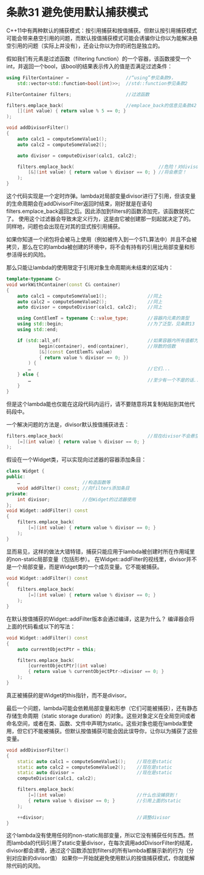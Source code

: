 # 条款31 避免使用默认捕获模式

C++11中有两种默认的捕获模式：按引用捕获和按值捕获。但默认按引用捕获模式可能会带来悬空引用的问题，而默认按值捕获模式可能会诱骗你让你以为能解决悬空引用的问题（实际上并没有），还会让你以为你的闭包是独立的。

假如我们有元素是过滤函数（filtering function）的一个容器，该函数接受一个int，并返回一个bool，该bool的结果表示传入的值是否满足过滤条件：

```cpp
using FilterContainer =                     //“using”参见条款9，
    std::vector<std::function<bool(int)>>;  //std::function参见条款2

FilterContainer filters;                    //过滤函数

filters.emplace_back(                       //emplace_back的信息见条款42
    [](int value) { return value % 5 == 0; }
);

void addDivisorFilter()
{
    auto calc1 = computeSomeValue1();
    auto calc2 = computeSomeValue2();

    auto divisor = computeDivisor(calc1, calc2);

    filters.emplace_back(                               //危险！对divisor的引用
        [&](int value) { return value % divisor == 0; } //将会悬空！
    );
}
```

这个代码实现是一个定时炸弹。lambda对局部变量divisor进行了引用，但该变量的生命周期会在addDivisorFilter返回时结束，刚好就是在语句filters.emplace_back返回之后。因此添加到filters的函数添加完，该函数就死亡了。
使用这个过滤器会导致未定义行为，这是由它被创建那一刻起就决定了的。
同样地，问题也会出现在对其的显式按引用捕获。

如果你知道一个闭包将会被马上使用（例如被传入到一个STL算法中）并且不会被拷贝，那么在它的lambda被创建的环境中，将不会有持有的引用比局部变量和形参活得长的风险。

那么只能让lambda的使用限定于引用对象生命周期尚未结束的区域内：

```cpp
template<typename C>
void workWithContainer(const C& container)
{
    auto calc1 = computeSomeValue1();               //同上
    auto calc2 = computeSomeValue2();               //同上
    auto divisor = computeDivisor(calc1, calc2);    //同上

    using ContElemT = typename C::value_type;       //容器内元素的类型
    using std::begin;                               //为了泛型，见条款13
    using std::end;

    if (std::all_of(                                //如果容器内所有值都为
            begin(container), end(container),       //除数的倍数
            [&](const ContElemT& value)
            { return value % divisor == 0; })
        ) {
        …                                           //它们...
    } else {
        …                                           //至少有一个不是的话...
    }
}
```

但是这个lambda能也仅能在这段代码内运行，请不要随意将其复制粘贴到其他代码段中。

一个解决问题的方法是，divisor默认按值捕获进去：

```cpp
filters.emplace_back(                               //现在divisor不会悬空了
    [=](int value) { return value % divisor == 0; }
);
```

假设在一个Widget类，可以实现向过滤器的容器添加条目：

```cpp
class Widget {
public:
    …                       //构造函数等
    void addFilter() const; //向filters添加条目
private:
    int divisor;            //在Widget的过滤器使用
};
void Widget::addFilter() const
{
    filters.emplace_back(
        [=](int value) { return value % divisor == 0; }
    );
}
```

显而易见，这样的做法大错特错，捕获只能应用于lambda被创建时所在作用域里的non-static局部变量（包括形参）。
在Widget::addFilter的视线里，divisor并不是一个局部变量，而是Widget类的一个成员变量。它不能被捕获。

```cpp
void Widget::addFilter() const
{
    filters.emplace_back(
        [=](int value) { return value % divisor == 0; }
    );
}
```

在默认按值捕获的Widget::addFilter版本会通过编译，这是为什么？
编译器会将上面的代码看成以下的写法：

```cpp
void Widget::addFilter() const
{
    auto currentObjectPtr = this;

    filters.emplace_back(
        [currentObjectPtr](int value)
        { return value % currentObjectPtr->divisor == 0; }
    );
}
```

真正被捕获的是Widget的this指针，而不是divisor。

最后一个问题，lambda可能会依赖局部变量和形参（它们可能被捕获），还有静态存储生命周期（static storage duration）的对象。这些对象定义在全局空间或者命名空间，或者在类、函数、文件中声明为static。这些对象也能在lambda里使用，但它们不能被捕获。但默认按值捕获可能会因此误导你，让你以为捕获了这些变量。

```cpp
void addDivisorFilter()
{
    static auto calc1 = computeSomeValue1();    //现在是static
    static auto calc2 = computeSomeValue2();    //现在是static
    static auto divisor =                       //现在是static
    computeDivisor(calc1, calc2);

    filters.emplace_back(
        [=](int value)                          //什么也没捕获到！
        { return value % divisor == 0; }        //引用上面的static
    );

    ++divisor;                                  //调整divisor
}
```

这个lambda没有使用任何的non-static局部变量，所以它没有捕获任何东西。然而lambda的代码引用了static变量divisor，在每次调用addDivisorFilter的结尾，divisor都会递增，通过这个函数添加到filters的所有lambda都展示新的行为（分别对应新的divisor值）
如果你一开始就避免使用默认的按值捕获模式，你就能解除代码的风险。
